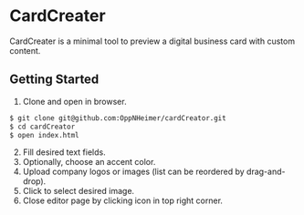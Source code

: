# CardCreater

CardCreater is a minimal tool to preview a digital business card with custom content.

## Getting Started

1. Clone and open in browser.

```bash
$ git clone git@github.com:OppNHeimer/cardCreator.git
$ cd cardCreator
$ open index.html
```

2. Fill desired text fields.
3. Optionally, choose an accent color.
4. Upload company logos or images (list can be reordered by drag-and-drop).
5. Click to select desired image.
6. Close editor page by clicking icon in top right corner.